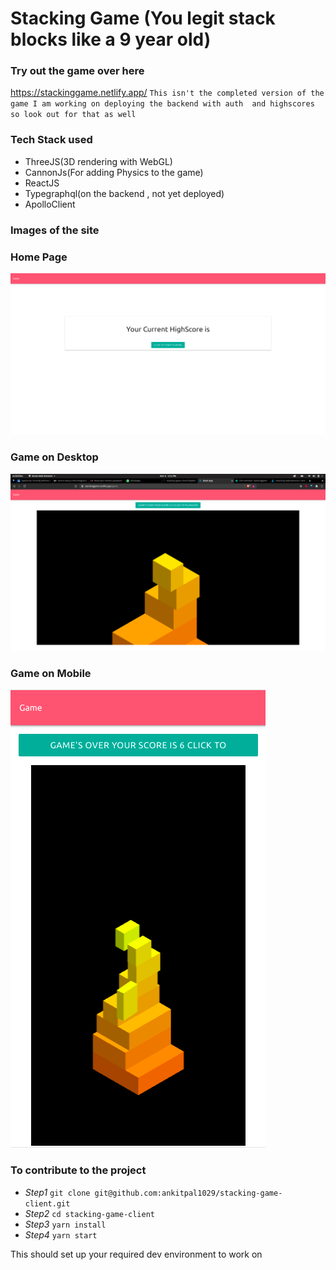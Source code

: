 # Stacking Game (You legit stack blocks like a 9 year old)

### Try out the game over here
https://stackinggame.netlify.app/
`This isn't the completed version of the game
 I am working on deploying the backend with auth 
 and highscores so look out for that as well`

### Tech Stack used
* ThreeJS(3D rendering with WebGL)
* CannonJs(For adding Physics to the game)
* ReactJS
* Typegraphql(on the backend , not yet deployed)
* ApolloClient

### Images of the site

###           Home Page
![Alt text](./README/home.png)
###           Game on Desktop
![Alt text](./README/gameDestop.png)
### Game on Mobile
![Alt text](./README/gameMobile.png)



### To contribute to the project 

* *Step1* `git clone git@github.com:ankitpal1029/stacking-game-client.git`
* *Step2* `cd stacking-game-client`
* *Step3* `yarn install`
* *Step4* `yarn start`

This should set up your required dev environment to work on
